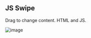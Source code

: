 ## JS Swipe

Drag to change content. HTML and JS.

![image](https://github.com/Maccee/JSSwipe/assets/70291537/c66a1ef6-a42f-43aa-9c8e-cef55396cc55)

